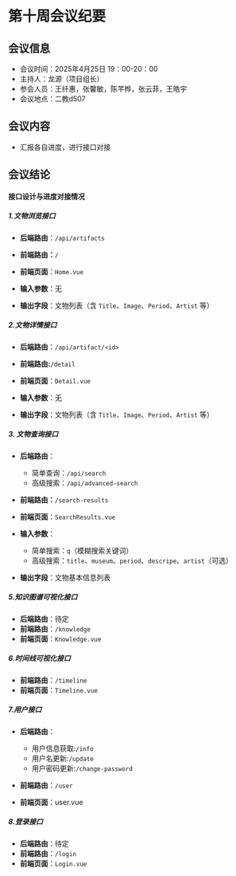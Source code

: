 # 第十周会议纪要

## 会议信息

- 会议时间：2025年4月25日 19：00-20：00
- 主持人：龙源（项目组长）
- 参会人员：王纤惠，张馨敏，陈芊桦，张云菲，王皓宇
- 会议地点：二教d507

## 会议内容

- 汇报各自进度，进行接口对接 

## 会议结论

#### 接口设计与进度对接情况

##### 1.文物浏览接口

- **后端路由**：`/api/artifacts`

- **前端路由：**`/`

- **前端页面**：`Home.vue`

- **输入参数**：无

- **输出字段**：文物列表（含 `Title`、`Image`、`Period`、`Artist` 等）

##### 2.文物详情接口

- **后端路由**：`/api/artifact/<id>`

- **前端路由:**`/detail`

- **前端页面**：`Detail.vue`

- **输入参数**：无

- **输出字段**：文物列表（含 `Title`、`Image`、`Period`、`Artist` 等）

##### 3. 文物查询接口

- **后端路由**：
  - 简单查询：`/api/search` 
  -  高级搜索：`/api/advanced-search`

- **前端路由：**`/search-results`
  
- **前端页面**：`SearchResults.vue`

- **输入参数**：
  - 简单搜索：`q`（模糊搜索关键词）
  - 高级搜索：`title`、`museum`、`period`、`descripe`、`artist`（可选）

- **输出字段**：文物基本信息列表

##### 5.知识图谱可视化接口

- **后端路由**：待定
- **前端路由**：`/knowledge`
- **前端页面**：`Knowledge.vue`

##### 6.时间线可视化接口

- **前端路由**：`/timeline`
- **前端页面**：`Timeline.vue`

##### 7.用户接口

- **后端路由**：
  - 用户信息获取:`/info`
  - 用户名更新:`/update`
  - 用户密码更新:`/change-password`

- **前端路由**：`/user`
- **前端页面**：user.vue

##### 8.登录接口

- **后端路由**：待定
- **前端路由**：`/login`
- **前端页面**：`Login.vue`